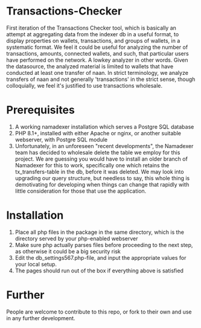 # Transactions-Checker
First iteration of the Transactions Checker tool, which is basically an attempt at aggregating data from the indexer db in a useful format, to display properties on wallets, transactions, and groups of wallets, in a systematic format. We feel it could be useful for analyzing the number of transactions, amounts, connected wallets, and such, that particular users have performed on the network. A lowkey analyzer in other words. Given the datasource, the analyzed material is limited to wallets that have conducted at least one transfer of naan. In strict terminology, we analyze transfers of naan and not generally 'transactions' in the strict sense, though colloquially, we feel it's justified to use transactions wholesale.
# Prerequisites
1. A working namadexer installation which serves a Postgre SQL database
2. PHP 8.1+, installed with either Apache or nginx, or another suitable webserver, with Postgre SQL module
3. Unfortunately, in an unforeseen "recent developments", the Namadexer team has decided to wholesale delete the table we employ for this project. We are guessing you would have to install an older branch of Namadexer for this to work, specifically one which retains the tx_transfers-table in the db, before it was deleted. We may look into upgrading our query structure, but needless to say, this whole thing is demotivating for developing when things can change that rapidly with little consideration for those that use the application.
# Installation
1. Place all php files in the package in the same directory, which is the directory served by your php-enabled webserver
2. Make sure php actually parses files before proceeding to the next step, as otherwise it could be a big security risk
3. Edit the db_settings567.php-file, and input the appropriate values for your local setup.
4. The pages should run out of the box if everything above is satisfied
# Further
People are welcome to contribute to this repo, or fork to their own and use in any further development.
